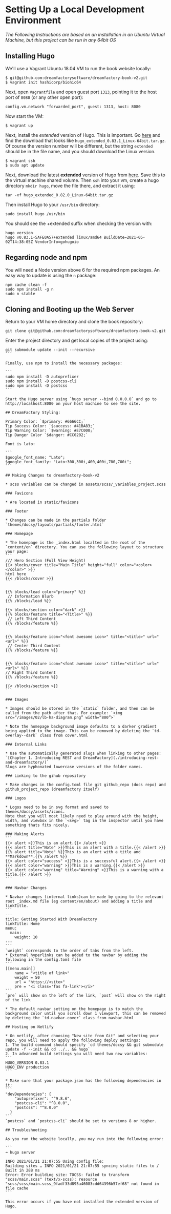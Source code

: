 # Setting Up a Local Development Environment

_The Following Instructions are based on an installation in an Ubuntu Virtual Machine, but this project can be run in any 64bit OS_

## Installing Hugo

We'll use a Vagrant Ubuntu 18.04 VM to run the book website locally:

```
$ git@github.com:dreamfactorysoftware/dreamfactory-book-v2.git
$ vagrant init hashicorp/bionic64
```

Next, open `Vagrantfile` and open guest port `1313`, pointing it to the host port of `8080` (or any other open port):

```
config.vm.network "forwarded_port", guest: 1313, host: 8080
```

Now start the VM:

```
$ vagrant up
```

Next, install the *extended* version of Hugo. This is important. Go [here](https://github.com/gohugoio/hugo/releases) and find the download that looks like `hugo_extended_0.83.1_Linux-64bit.tar.gz`. Of course the version number will be different, but the string `extended` should be in the file name, and you should download the Linux version.

```
$ vagrant ssh
$ sudo apt update
```

Next, download the latest **extended** version of Hugo from [here](https://github.com/gohugoio/hugo/releases). Save this to the virtual machine shared volume. Then `ssh` into your vm, create a hugo directory `mkdir hugo`, move the file there, and extract it using:

```
tar -xf hugo_extended_0.82.0_Linux-64bit.tar.gz
```

Then install Hugo to your `/usr/bin` directory:

```
sudo install hugo /usr/bin
```

You should see the +extended suffix when checking the version with:

```
hugo version
hugo v0.83.1-5AFE0A57+extended linux/amd64 BuildDate=2021-05-02T14:38:05Z VendorInfo=gohugoio
```

## Regarding node and npm

You will need a Node version above 6 for the required npm packages. An easy way to update is using the `n` package:

```
npm cache clean -f
sudo npm install -g n
sudo n stable
```

## Cloning and Booting up the Web Server

Return to your VM home directory and clone the book repository:

```
git clone git@github.com:dreamfactorysoftware/dreamfactory-book-v2.git
```

Enter the project directory and get local copies of the project using:

````
git submodule update --init --recursive
```

Finally, use npm to install the necessary packages:

```
sudo npm install -D autoprefixer
sudo npm install -D postcss-cli
sudo npm install -D postcss
```

Start the Hugo server using `hugo server --bind 0.0.0.0` and go to http://localhost:8080 on your host machine to see the site. 

## DreamFactory Styling:

Primary Color: `$primary: #6666CC;`
Tip Success Color: `$success: #41BA83;`
Tip Warning Color: `$warning: #E7C000;`
Tip Danger Color `$danger: #CC0202;`

Font is lato:

```
$google_font_name: "Lato";
$google_font_family: "Lato:300,300i,400,400i,700,700i";
```

## Making Changes to dreamfactory-book-v2

* scss variables can be changed in assets/scss/_variables_project.scss

### Favicons

* Are located in static/favicons

### Footer

* Changes can be made in the partials folder `themes/docsy/layouts/partials/footer.html`

### Homepage

* The homepage is the _index.html localted in the root of the `content/en` directory. You can use the following layout to structure your page:
```
/// Hero Section (Full View Height)
{{< blocks/cover title="Main Title" height="full" color="<color></color>" >}}
html here
{{< /blocks/cover >}}


{{% blocks/lead color="primary" %}}
 // Information Blurb
{{% /blocks/lead %}}

{{< blocks/section color="dark" >}}
{{% blocks/feature title="<Title>" %}}
 // Left Third Content
{{% /blocks/feature %}}


{{% blocks/feature icon="<font awesome icon>" title="<title>" url="<url>" %}}
 // Center Third Content
{{% /blocks/feature %}}


{{% blocks/feature icon="<font awesome icon>" title="<title>" url="<url>" %}}
// Right Third Content
{{% /blocks/feature %}}

{{< /blocks/section >}}
```

### Images

* Images should be stored in the `static` folder, and then can be called from the path after that. For example: `<img src=“/images/02/lb-ha-diagram.png” width=“800”>`

* Note the homepage background image defaults to a darker gradient being applied to the image. This can be removed by deleting the `td-overlay--dark` class from cover.html

### Internal Links

* Use the automatically generated slugs when linking to other pages:
`[Chapter 1. Introducing REST and DreamFactory](./introducing-rest-and-dreamfactory/)`
Slugs are hyphonated lowercase versions of the folder names.

### Linking to the gihub repository

* Make changes in the config.toml file git github_repo (docs repo) and github_project_repo (dreamfactory itself)

### Logos

* Logos need to be in svg format and saved to themes/docsy/assets/icons.
Note that you will most likely need to play around with the height, width, and viewbox in the `<svg>` tag in the inspector until you have something thats fits nicely.

### Making Alerts
```
{{< alert >}}This is an alert.{{< /alert >}}
{{< alert title="Note" >}}This is an alert with a title.{{< /alert >}}
{{% alert title="Note" %}}This is an alert with a title and **Markdown**.{{% /alert %}}
{{< alert color="success" >}}This is a successful alert.{{< /alert >}}
{{< alert color="warning" >}}This is a warning.{{< /alert >}}
{{< alert color="warning" title="Warning" >}}This is a warning with a title.{{< /alert >}}
```

### Navbar Changes

* Navbar changes (internal links)can be made by going to the relevant root _index.md file (eg content/en/about) and adding a title and linkTitle.
```
---
title: Getting Started With DreamFactory
linkTitle: Home
menu:
  main:
    weight: 10
---
```
`weight` corresponds to the order of tabs from the left.
* External hyperlinks can be added to the navbar by adding the following in the config.toml file
```
[[menu.main]]
    name = "<title of link>"
    weight = 50 
    url = "https://<site>"
    pre = "<i class='fas fa-link'></i>"
```
`pre` will show on the left of the link, `post` will show on the right of the link

* The default navbar setting on the homepage is to match the background color until you scroll down 1 viewport, this can be removed by deleting the `td-navbar-cover` class from navbar.html

## Hosting on Netlify

* On netlify, after choosing "New site from Git" and selecting your repo, you will need to apply the following deploy settings:
1. The build command should specify `cd themes/docsy && git submodule update -f --init && cd ../.. && hugo`
2. In advanced build settings you will need two new variables:
```
HUGO_VERSION 0.83.1
HUGO_ENV production
```

* Make sure that your package.json has the following dependencies in it:
```
"devDependencies": {
    "autoprefixer": "^9.8.6",
    "postcss-cli": "^8.0.0",
    "postcss": "^8.0.0"
  }
```
`postcss` and `postcss-cli` should be set to versions 8 or higher.

## Troubleshooting

As you run the website locally, you may run into the following error:

```
➜ hugo server

INFO 2021/01/21 21:07:55 Using config file: 
Building sites … INFO 2021/01/21 21:07:55 syncing static files to /
Built in 288 ms
Error: Error building site: TOCSS: failed to transform "scss/main.scss" (text/x-scss): resource "scss/scss/main.scss_9fadf33d895a46083cdd64396b57ef68" not found in file cache
```

This error occurs if you have not installed the extended version of Hugo.

